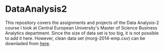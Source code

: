 # DataAnalysis2
This repository covers the assignments and projects of the Data Analysis-2 course I took at Central European University's Master of Science Business Analytics department. Since the size of data set is too big, it is not possible to add it here. However, clean data set (morg-2014-emp.csv) can be downladed from [here](https://osf.io/g8p9j/).
